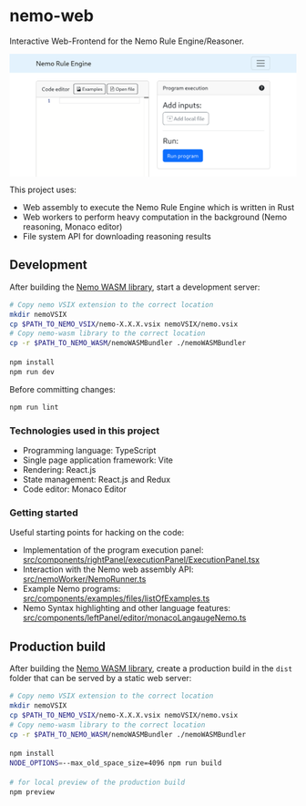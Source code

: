 # nemo-web

Interactive Web-Frontend for the Nemo Rule Engine/Reasoner.

<img src=".github/repository-banner.png" align="center"></img>

This project uses:

- Web assembly to execute the Nemo Rule Engine which is written in Rust
- Web workers to perform heavy computation in the background (Nemo reasoning, Monaco editor)
- File system API for downloading reasoning results

## Development

After building the [Nemo WASM library](https://github.com/knowsys/nemo/tree/main/nemo-wasm), start a development server:

```bash
# Copy nemo VSIX extension to the correct location
mkdir nemoVSIX
cp $PATH_TO_NEMO_VSIX/nemo-X.X.X.vsix nemoVSIX/nemo.vsix
# Copy nemo-wasm library to the correct location
cp -r $PATH_TO_NEMO_WASM/nemoWASMBundler ./nemoWASMBundler

npm install
npm run dev
```

Before committing changes:

```bash
npm run lint
```

### Technologies used in this project

- Programming language: TypeScript
- Single page application framework: Vite
- Rendering: React.js
- State management: React.js and Redux
- Code editor: Monaco Editor

### Getting started

Useful starting points for hacking on the code:

- Implementation of the program execution panel: [src/components/rightPanel/executionPanel/ExecutionPanel.tsx](src/components/rightPanel/executionPanel/ExecutionPanel.tsx)
- Interaction with the Nemo web assembly API: [src/nemoWorker/NemoRunner.ts](src/nemoWorker/NemoRunner.ts)
- Example Nemo programs: [src/components/examples/files/listOfExamples.ts](src/components/examples/files/listOfExamples.ts)
- Nemo Syntax highlighting and other language features: [src/components/leftPanel/editor/monacoLangaugeNemo.ts](src/components/leftPanel/editor/monacoLangaugeNemo.ts)

## Production build

After building the [Nemo WASM library](https://github.com/knowsys/nemo/tree/main/nemo-wasm), create a production build in the `dist` folder that can be served by a static web server:

```bash
# Copy nemo VSIX extension to the correct location
mkdir nemoVSIX
cp $PATH_TO_NEMO_VSIX/nemo-X.X.X.vsix nemoVSIX/nemo.vsix
# Copy nemo-wasm library to the correct location
cp -r $PATH_TO_NEMO_WASM/nemoWASMBundler ./nemoWASMBundler

npm install
NODE_OPTIONS=--max_old_space_size=4096 npm run build

# for local preview of the production build
npm preview
```
